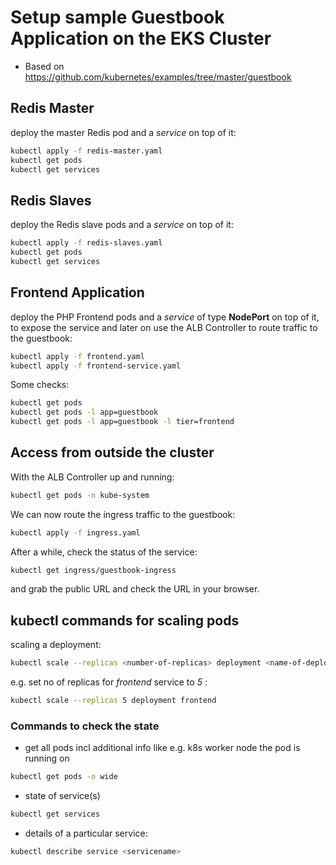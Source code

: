 # Setup sample Guestbook Application on the EKS Cluster

- Based on https://github.com/kubernetes/examples/tree/master/guestbook

## Redis Master

deploy the master Redis pod and a _service_ on top of it:

```bash
kubectl apply -f redis-master.yaml
kubectl get pods
kubectl get services
```

## Redis Slaves

deploy the Redis slave pods and a _service_ on top of it:

```bash
kubectl apply -f redis-slaves.yaml
kubectl get pods
kubectl get services
```

## Frontend Application

deploy the PHP Frontend pods and a _service_ of type **NodePort** on top of it, to expose the service and later on use the ALB Controller to route traffic to the guestbook:

```bash
kubectl apply -f frontend.yaml
kubectl apply -f frontend-service.yaml
```

Some checks:

```bash
kubectl get pods
kubectl get pods -l app=guestbook
kubectl get pods -l app=guestbook -l tier=frontend
```

## Access from outside the cluster

With the ALB Controller up and running:

```bash
kubectl get pods -n kube-system
```

We can now route the ingress traffic to the guestbook:

```bash
kubectl apply -f ingress.yaml
```

After a while, check the status of the service:

```bash
kubectl get ingress/guestbook-ingress
```

and grab the public URL and check the URL in your browser.


## kubectl commands for scaling pods

scaling a deployment:

```bash
kubectl scale --replicas <number-of-replicas> deployment <name-of-deployment>
```

e.g. set no of replicas for _frontend_ service to _5_ :

```bash
kubectl scale --replicas 5 deployment frontend
```

### Commands to check the state

- get all pods incl additional info like e.g. k8s worker node the pod is running on

```bash
kubectl get pods -o wide
```

- state of service(s)

```bash
kubectl get services
```

- details of a particular service:

```bash
kubectl describe service <servicename>
```
